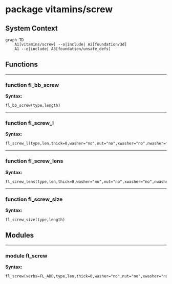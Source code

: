 # package vitamins/screw


## System Context

```mermaid
graph TD
    A1[vitamins/screw] --o|include| A2[foundation/3d]
    A1 --o|include| A3[foundation/unsafe_defs]
```

## Functions


---

### function fl_bb_screw

__Syntax:__

    fl_bb_screw(type,length)

---

### function fl_screw_l

__Syntax:__

    fl_screw_l(type,len,thick=0,washer="no",nut="no",xwasher="no",nwasher=false)

---

### function fl_screw_lens

__Syntax:__

    fl_screw_lens(type,len,thick=0,washer="no",nut="no",xwasher="no",nwasher=false)

---

### function fl_screw_size

__Syntax:__

    fl_screw_size(type,length)

## Modules


---

### module fl_screw

__Syntax:__

    fl_screw(verbs=FL_ADD,type,len,thick=0,washer="no",nut="no",xwasher="no",nwasher=false,direction,octant)

